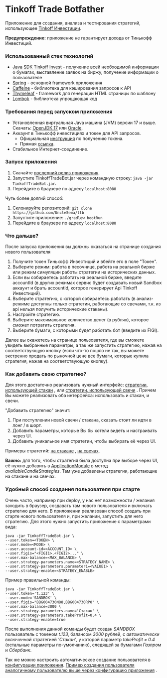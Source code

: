 # Tinkoff Trade Botfather

Приложение для создания, анализа и тестирования стратегий,
использующее [Tinkoff Инвестиции](https://www.tinkoff.ru/invest/).

**Предупреждение:** приложение не гарантирует дохода от Тинькофф Инвестиций.

### Использованный стек технологий

* [Java SDK Tinkoff Invest](https://github.com/Tinkoff/invest-api-java-sdk) - получение всей необходимой информации о
  бумагах,
  выставление заявок на биржу, получение информации о пользователе
* [Spring](https://spring.io/) - основной framework приложения
* [Caffeine](https://github.com/ben-manes/caffeine) - библиотека для кэширования запросов к API
* [Thymeleaf](https://www.thymeleaf.org/) - framework для генерации HTML страницы по шаблону
* [Lombok](https://projectlombok.org/) - библиотека упрощающая код

### Требования перед запуском приложения

* Установленная виртуальная Java машина (JVM) версии 17 и выше.
  Скачать: [OpenJDK 17](https://jdk.java.net/java-se-ri/17)
  или [Oracle](https://www.oracle.com/java/technologies/downloads/).
* Аккаунт в Тинькофф инвестициях и токен для API запросов.
    * Официальная [инструкция](https://tinkoff.github.io/investAPI/token/) по получению токена.
    * Прямая [ссылка](https://www.tinkoff.ru/invest/settings/api/).
* Стабильное Интернет-соединение.

### Запуск приложения

1. Скачайте [последний релиз приложения](https://github.com/UncleSema/ttb/releases).
2. Запустите TinkoffTradeBot.jar через командную строку: `java -jar TinkoffTradeBot.jar`.
3. Перейдите в браузере по адресу `localhost:8080`

Чуть более долгий способ:

1. Склонируйте репозиторий: `git clone https://github.com/UncleSema/ttb`
2. Запустите приложение: `./gradlew bootRun`
3. Перейдите в браузере по адресу `localhost:8080`

### Что дальше?

После запуска приложения вы должны оказаться на странице создания нового пользователя

1. Получите токен Тинькофф Инвестиций и вбейте его в поле "Токен".
2. Выберите режим: работа в песочнице, работа на реальной бирже
   или режим симуляции работы стратегии на исторических данных.
3. Если вы собираетесь работать на реальной бирже, введите accountId (в других режимах сервис будет создавать новый
   Sandbox аккаунт
   и брать accountId, которое генерирует Api Tinkoff Инвестиций).
4. Выберите стратегию, с которой собираетесь работать (в анализ-режиме доступны только стратегии, работающие со свечами,
   т.к. из api нельзя получить исторические стаканы).
5. Настройте стратегию.
6. Выберите максимальное количество денег (в рублях), которое сможет потратить стратегия.
7. Выберите бумаги, с которыми будет работать бот (введите их FIGI).

Далее вы окажетесь на странице пользователя, где вы сможете увидеть выбранные параметры, а так же запустить стратегию,
нажав на соответствующую кнопку (если что-то пошло не так, вы можете экстренно продать по рыночной цене все бумаги,
которые купила стратегия, нажав на соответствующую кнопку).

### Как добавить свою стратегию?

Для этого достаточно реализовать нужный
интерфейс: [стратегии, использующей стакан](https://github.com/UncleSema/ttb/blob/main/src/main/java/ru/unclesema/ttb/strategy/OrderBookStrategy.java)
,
или [стратегии, использующей свечи](https://github.com/UncleSema/ttb/blob/main/src/main/java/ru/unclesema/ttb/strategy/CandleStrategy.java)
.
Причем Вы можете реализовать оба интерфейса: использовать и стакан, и свечи.

"Добавить стратегию" значит:

1. При поступлении новой свечи / стакана, сказать стоит ли идти в лонг / в шорт.
2. Добавить параметры, которые Вы бы хотели видеть и настраивать через UI.
3. Добавить уникальное имя стратегии, чтобы выбирать её через UI.

Примеры
стратегий: [на стакане](https://github.com/UncleSema/ttb/blob/main/src/main/java/ru/unclesema/ttb/strategy/orderbook/OrderBookStrategyImpl.java)
,
[на свечах](https://github.com/UncleSema/ttb/blob/main/src/main/java/ru/unclesema/ttb/strategy/rsi/RsiStrategy.java).

**Важно:** для того, чтобы стратегия была доступна при выборе через UI, её нужно добавить
в [ApplicationModule](https://github.com/UncleSema/ttb/blob/main/src/main/java/ru/unclesema/ttb/ApplicationModule.java)
в метод
*availableCandleStrategies*. Там уже добавлены стратегии, работающие на стакане и на свечах.

### Удобный способ создания пользователя при старте

Очень часто, например при deploy, у нас нет возможности / желания заходить в браузер, создавать там нового пользователя
и включать стратегию для него. В приложении реализован способ создать при старте нового пользователя и, при желании,
запустить
для него стратегию. Для этого нужно запустить приложение с параметрами вида:

```
java -jar TinkoffTradeBot.jar \
--user.token=<TOKEN> \
--user.mode=<MODE> \
--user.account-id=<ACCOUNT_ID> \
--user.figis="<FIGI1>,<FIGI2>..." \
--user.max-balance=<MAX_BALANCE> \
--user.strategy-parameters.name=<STRATEGY_NAME> \
--user.strategy-parameters.parameter1=<VALUE1> \
--user.strategy-enable=<STRATEGY_ENABLE>
```

Пример правильной команды:

```
java -jar TinkoffTradeBot.jar \
--user.token='t.123' \
--user.mode='SANDBOX' \
--user.figis="BBG004730N88,BBG004730RP0" \
--user.max-balance=3000 \
--user.strategy-parameters.name='Стакан' \
--user.strategy-parameters.takeProfit=0.4 \
--user.strategy-enable=true
```

После выполнения данной команды будет создан *SANDBOX* пользователь с токеном *t.123*, балансом *3000* рублей, с *автоматически
включенной* стратегией *'Стакан'*, у которой параметр *takeProfit = 0.4* (остальные параметры по-умолчанию), следящей за
бумагами *Газпром* и *Сбербанк*.

Так же можно настроить автоматическое создание пользователя
в [конфигурации приложения](https://github.com/UncleSema/ttb/blob/main/src/main/resources/application.yaml).
[Пример создания пользователя аналогичному пользователю выше через конфигурацию приложения](https://github.com/UncleSema/ttb/blob/main/src/main/resources/application.yaml)
.

